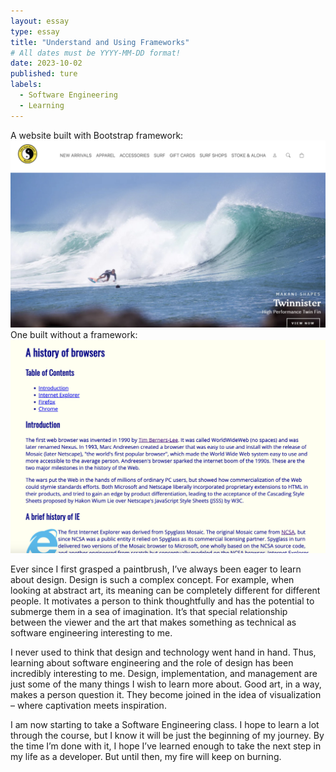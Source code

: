 ```yaml
---
layout: essay
type: essay
title: "Understand and Using Frameworks"
# All dates must be YYYY-MM-DD format!
date: 2023-10-02
published: ture
labels:
  - Software Engineering
  - Learning
---
```


A website built with Bootstrap framework:
<img class="img-fluid" src="../img/Screenshot 2023-10-01 at 4.56.50 PM.png">
One built without a framework:
<img class="img-fluid" src="../img/Screenshot 2023-10-02 at 12.04.53 PM.png">

Ever since I first grasped a paintbrush, I’ve always been eager to learn about design. Design is such a complex concept. For example, when looking at abstract art, its meaning can be completely different for different people. It motivates a person to think thoughtfully and has the potential to submerge them in a sea of imagination. It’s that special relationship between the viewer and the art that makes something as technical as software engineering interesting to me.

I never used to think that design and technology went hand in hand.  Thus, learning about software engineering and the role of design has been incredibly interesting to me. Design, implementation, and management are just some of the many things I wish to learn more about. Good art, in a way, makes a person question it. They become joined in the idea of visualization – where captivation meets inspiration.

I am now starting to take a Software Engineering class. I hope to learn a lot through the course, but I know it will be just the beginning of my journey. By the time I’m done with it, I hope I’ve learned enough to take the next step in my life as a developer. But until then, my fire will keep on burning.
